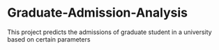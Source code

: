 # Graduate-Admission-Analysis
This project predicts the admissions of graduate student in a university based on certain parameters
